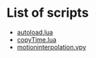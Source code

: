 # List of scripts
- [autoload.lua](https://github.com/mpv-player/mpv/blob/master/TOOLS/lua/autoload.lua)
- [copyTime.lua](https://github.com/Arieleg/mpv-copyTime/blob/master/copyTime.lua)
- [motioninterpolation.vpy](https://gist.github.com/phiresky/4bfcfbbd05b3c2ed8645)
